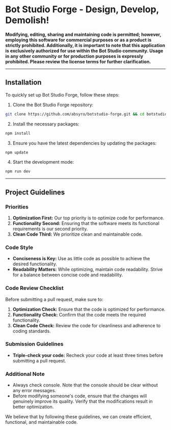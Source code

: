 # Bot Studio Forge - Design, Develop, Demolish!

**Modifying, editing, sharing and maintaining code is permitted; however, employing this software for commercial purposes or as a product is strictly prohibited. Additionally, it is important to note that this application is exclusively authorized for use within the Bot Studio community. Usage in any other community or for production purposes is expressly prohibited. Please review the license terms for further clarification.**

---

## Installation

To quickly set up Bot Studio Forge, follow these steps:

1. Clone the Bot Studio Forge repository:

```bash
git clone https://github.com/absyro/botstudio-forge.git && cd botstudio-forge
```

2. Install the necessary packages:

```bash
npm install
```

3. Ensure you have the latest dependencies by updating the packages:

```bash
npm update
```

4. Start the development mode:

```bash
npm run dev
```

---

## Project Guidelines

### Priorities

1. **Optimization First:** Our top priority is to optimize code for performance.
2. **Functionality Second:** Ensuring that the software meets its functional requirements is our second priority.
3. **Clean Code Third:** We prioritize clean and maintainable code.

### Code Style

- **Conciseness is Key:** Use as little code as possible to achieve the desired functionality.
- **Readability Matters:** While optimizing, maintain code readability. Strive for a balance between concise code and readability.

### Code Review Checklist

Before submitting a pull request, make sure to:

1. **Optimization Check:** Ensure that the code is optimized for performance.
2. **Functionality Check:** Confirm that the code meets the required functionality.
3. **Clean Code Check:** Review the code for cleanliness and adherence to coding standards.

### Submission Guidelines

- **Triple-check your code:** Recheck your code at least three times before submitting a pull request.

### Additional Note

- Always check console. Note that the console should be clear without any error messages.
- Before modifying someone's code, ensure that the changes will genuinely improve its quality. Verify that the modifications result in better optimization.

We believe that by following these guidelines, we can create efficient, functional, and maintainable code.
